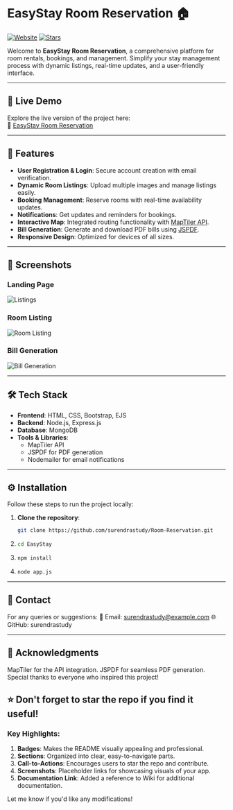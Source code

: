 # EasyStay Room Reservation 🏠

[![Website](https://img.shields.io/website?url=https://room-reservation-f1hy.onrender.com&label=Live%20Demo)](https://room-reservation-f1hy.onrender.com)
[![Stars](https://img.shields.io/github/stars/surendrastudy/Room-Reservation?style=social)](https://github.com/surendrastudy/Room-Reservation/stargazers)

Welcome to **EasyStay Room Reservation**, a comprehensive platform for room rentals, bookings, and management. Simplify your stay management process with dynamic listings, real-time updates, and a user-friendly interface.

---

## 🚀 Live Demo
Explore the live version of the project here:  
🔗 [EasyStay Room Reservation](https://room-reservation-f1hy.onrender.com/)

---

## 🌟 Features
- **User Registration & Login**: Secure account creation with email verification.
- **Dynamic Room Listings**: Upload multiple images and manage listings easily.
- **Booking Management**: Reserve rooms with real-time availability updates.
- **Notifications**: Get updates and reminders for bookings.
- **Interactive Map**: Integrated routing functionality with [MapTiler API](https://www.maptiler.com/).
- **Bill Generation**: Generate and download PDF bills using [JSPDF](https://github.com/parallax/jsPDF).
- **Responsive Design**: Optimized for devices of all sizes.

---

## 📸 Screenshots
### Landing Page  
![Listings](https://res.cloudinary.com/dkiqoznwu/image/upload/v1735740197/wanderlust_DEV/srqgfgzjwnommvk0degi.png)
### Room Listing  
![Room Listing](https://res.cloudinary.com/dkiqoznwu/image/upload/v1735740197/wanderlust_DEV/lnpfrahct11yvditopox.png)

### Bill Generation  
![Bill Generation](https://res.cloudinary.com/dkiqoznwu/image/upload/v1735740198/wanderlust_DEV/lm7lwan80ckqjzj582zu.png)

---

## 🛠️ Tech Stack
- **Frontend**: HTML, CSS, Bootstrap, EJS
- **Backend**: Node.js, Express.js
- **Database**: MongoDB
- **Tools & Libraries**: 
  - MapTiler API
  - JSPDF for PDF generation
  - Nodemailer for email notifications

---

## ⚙️ Installation
Follow these steps to run the project locally:

1. **Clone the repository**:
   ```bash
   git clone https://github.com/surendrastudy/Room-Reservation.git
2. ```bash
   cd EasyStay
3. ```bash
   npm install
4. ```bash
   node app.js

---

## 💬 Contact

For any queries or suggestions:
📧 Email: surendrastudy@example.com
🌐 GitHub: surendrastudy

---

## 🙌 Acknowledgments

MapTiler for the API integration.
JSPDF for seamless PDF generation.
Special thanks to everyone who inspired this project!


## ⭐ Don't forget to star the repo if you find it useful!

### Key Highlights:
1. **Badges**: Makes the README visually appealing and professional.
2. **Sections**: Organized into clear, easy-to-navigate parts.
3. **Call-to-Actions**: Encourages users to star the repo and contribute.
4. **Screenshots**: Placeholder links for showcasing visuals of your app.
5. **Documentation Link**: Added a reference to Wiki for additional documentation.

Let me know if you'd like any modifications!


